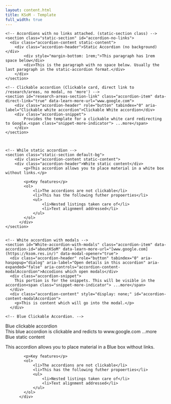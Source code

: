```yaml
---
layout: content.html
title: KSoM - Template
full_width: true
---
```

  
<div class="main-full-width" id="main-content-start">
  

    <!-- Accordions with no links attached. (static-section class) -->
    <section class="static-section" id="accordion-no-links">
      <div class="accordion-content static-content">
        <div class="accordion-header">Static Accordion (no background)</div>        
            <div style="margin-bottom: 1rem;">This paragraph has 1rem space below</div>
            <div>This is the paragraph with no space below. Usually the last paragraph in the static-accordion format.</div>
        </div>
    </section>

    <!-- Clickable accordion (Clickable card, direct link to /research/areas, no modal, no 'more') -->
    <section id="research-areas-section-link" class="accordion-item" data-direct-link="true" data-learn-more-url="www.google.com">
        <div class="accordion-header" role="button" tabindex="0" aria-label="Clickable white accordion">Clickable White accordion</div>
        <div class="accordion-snippet">
            Provides the template for a clickable white card redirecting to Google.<span class="snippet-more-indicator"> ...more</span>
        </div>
    </section>

    

    <!-- While static accordion -->
    <section class="static-section default-bg">        
        <div class="accordion-content static-content">
        <div class="accordion-header">White static content</div>
            <p>This accordion allows you to place material in a white box without links.</p>

            <p>Key features</p>
            <ol>
                <li>The accordions are not clickable</li>
                <li>This has the following futher propoerties</li>
                <ul>
                    <li>Nested listings taken care of</li>
                    <li>Text alignment addressed</li>
                </ul>
            </ol>
          </div>
    </section>


    <!-- White accordion with modals -->
    <section id="White-accordion-with-modals" class="accordion-item" data-accordion-id="aboutKSoM" data-learn-more-url="[www.google.com](https://ksom.res.in/)" data-modal-opener="true">
      <div class="accordion-header" role="button" tabindex="0" aria-haspopup="dialog" aria-label="Open details in this accordion" aria-expanded="false" aria-controls="accordion-content-modalAccordion">Accodions which open modals</div>
      <div class="accordion-snippet">
        This portion is for the snippets. This will be visible in the accordion<span class="snippet-more-indicator"> ...more</span>
      </div>
      <div class="accordion-content" style="display: none;" id="accordion-content-modalAccordion">
        <p>This is content which will go into the modal.</p>
      </div>
  </section>

    <!-- Blue Clickable Accordion. -->
<section class="accordion-item highlight-card" id="admissions-highlight-card" data-direct-link="true" data-learn-more-url="www.google.com">
    <div class="accordion-header" role="button" tabindex="0" aria-label="Blue-clickable accordion">Blue clickable accordion</div>
    <div class="accordion-snippet">
        This blue accordion is clickable and redicts to www.google.com<span class="snippet-more-indicator"> ...more</span>
    </div>
</section>


<!-- Blue static Accordion -->
<section class="static-section static-blue-section" id="blue-static-accordions">
    <div class="accordion-header">Blue static content</div>
            <p>This accordion allows you to place material in a Blue box without links.</p>

            <p>Key features</p>
            <ol>
                <li>The accordions are not clickable</li>
                <li>This has the following futher propoerties</li>
                <ul>
                    <li>Nested listings taken care of</li>
                    <li>Text alignment addressed</li>
                </ul>
            </ol>
          </div>
</section>
    
</div>
